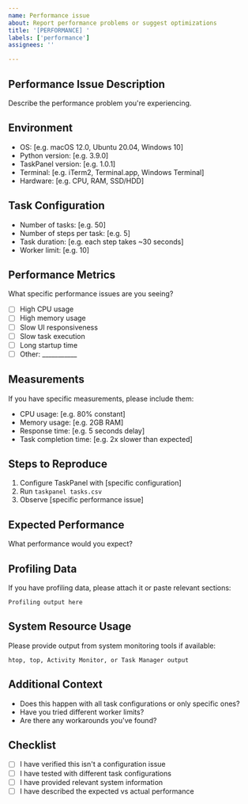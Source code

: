 ```yaml
---
name: Performance issue
about: Report performance problems or suggest optimizations
title: '[PERFORMANCE] '
labels: ['performance']
assignees: ''

---
```


## Performance Issue Description
Describe the performance problem you're experiencing.

## Environment
- OS: [e.g. macOS 12.0, Ubuntu 20.04, Windows 10]
- Python version: [e.g. 3.9.0]
- TaskPanel version: [e.g. 1.0.1]
- Terminal: [e.g. iTerm2, Terminal.app, Windows Terminal]
- Hardware: [e.g. CPU, RAM, SSD/HDD]

## Task Configuration
- Number of tasks: [e.g. 50]
- Number of steps per task: [e.g. 5]
- Task duration: [e.g. each step takes ~30 seconds]
- Worker limit: [e.g. 10]

## Performance Metrics
What specific performance issues are you seeing?
- [ ] High CPU usage
- [ ] High memory usage
- [ ] Slow UI responsiveness
- [ ] Slow task execution
- [ ] Long startup time
- [ ] Other: ___________

## Measurements
If you have specific measurements, please include them:
- CPU usage: [e.g. 80% constant]
- Memory usage: [e.g. 2GB RAM]
- Response time: [e.g. 5 seconds delay]
- Task completion time: [e.g. 2x slower than expected]

## Steps to Reproduce
1. Configure TaskPanel with [specific configuration]
2. Run `taskpanel tasks.csv`
3. Observe [specific performance issue]

## Expected Performance
What performance would you expect?

## Profiling Data
If you have profiling data, please attach it or paste relevant sections:
```
Profiling output here
```

## System Resource Usage
Please provide output from system monitoring tools if available:
```
htop, top, Activity Monitor, or Task Manager output
```

## Additional Context
- Does this happen with all task configurations or only specific ones?
- Have you tried different worker limits?
- Are there any workarounds you've found?

## Checklist
- [ ] I have verified this isn't a configuration issue
- [ ] I have tested with different task configurations
- [ ] I have provided relevant system information
- [ ] I have described the expected vs actual performance
